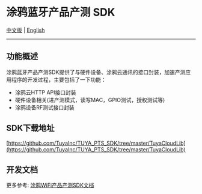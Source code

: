 # 涂鸦蓝牙产品产测 SDK

[中文版](https://github.com/TuyaInc/TUYA_PTS_SDK/tree/master/Bluetooth/README_zh.md) | [English](https://github.com/TuyaInc/TUYA_PTS_SDK/tree/master/Bluetooth/README.md)

------

## 功能概述

涂鸦蓝牙产品产测SDK提供了与硬件设备、涂鸦云通讯的接口封装，加速产测应用程序的开发过程，主要包括了一下功能： 

- 涂鸦云HTTP API接口封装
- 硬件设备相关(进产测模式，读写MAC，GPIO测试，授权测试等)
- 涂鸦设备RF测试接口封装

## SDK下载地址

[https://github.com/TuyaInc/TUYA_PTS_SDK/tree/master/TuyaCloudLib](https://github.com/TuyaInc/TUYA_PTS_SDK/tree/master/TuyaCloudLib)

## 开发文档

更多参考: [涂鸦WiFi产品产测SDK文档](<https://docs.tuya.com/zh/iot/smart-production/production-test-solution/production-testing-service-scope/production-test-sdk/bluetooth-devices-sdk>)

